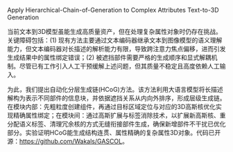 Apply Hierarchical-Chain-of-Generation to Complex Attributes Text-to-3D Generation

当前文本到3D模型虽能生成高质量资产，但在处理复杂属性对象时仍存在挑战。关键障碍包括：(1) 现有方法主要通过文本编码器继承文本到图像模型的语义理解能力，但文本编码器对长描述的解析能力有限，导致跨注意力焦点偏移，进而引发生成结果中的属性绑定错误；(2) 被遮挡部件需要严格的生成顺序和显式解耦机制。尽管已有工作引入人工干预缓解上述问题，但其质量不稳定且高度依赖人工输入。

为此，我们提出自动化分层生成链(HCoG)方法。该方法利用大语言模型将长描述解构为表示不同部件的信息块，并依据遮挡关系从内向外排序，形成层级生成链。在模块内部：先粗粒度创建组件，再通过目标区域定位与对应的3D高斯核优化实现精确属性绑定；在模块间：通过高斯扩展与标签消除技术，以扩展新高斯核、重分配语义标签、清理冗余核的方式无缝衔接部件生成，确保新增部件不干扰已优化部分。实验证明HCoG能生成结构连贯、属性精确的复杂属性3D对象。代码已开源：<https://github.com/Wakals/GASCOL>。

